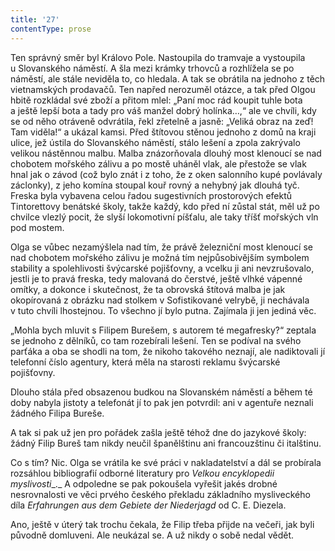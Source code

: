 ```yaml
---
title: '27'
contentType: prose
---
```


  

Ten správný směr byl Královo Pole. Nastoupila do tramvaje a vystoupila u Slovanského náměstí. A šla mezi krámky trhovců a rozhlížela se po náměstí, ale stále neviděla to, co hledala. A tak se obrátila na jednoho z těch vietnamských prodavačů. Ten napřed nerozuměl otázce, a tak před Olgou hbitě rozkládal své zboží a přitom mlel: „Paní moc rád koupit tuhle bota a ještě lepší bota a tady pro váš manžel dobrý holínka…,“ ale ve chvíli, kdy se od něho otráveně odvrátila, řekl zřetelně a jasně: „Veliká obraz na zeď! Tam viděla!“ a ukázal kamsi. Před štítovou stěnou jednoho z domů na kraji ulice, jež ústila do Slovanského náměstí, stálo lešení a zpola zakrývalo velikou nástěnnou malbu. Malba znázorňovala dlouhý most klenoucí se nad chobotem mořského zálivu a po mostě uháněl vlak, ale přestože se vlak hnal jak o závod (což bylo znát i z toho, že z oken salonního kupé povlávaly záclonky), z jeho komína stoupal kouř rovný a nehybný jak dlouhá tyč. Freska byla vybavena celou řadou sugestivních prostorových efektů Tintorettovy benátské školy, takže každý, kdo před ní zůstal stát, měl už po chvilce vlezlý pocit, že slyší lokomotivní píšťalu, ale taky tříšť mořských vln pod mostem.

Olga se vůbec nezamýšlela nad tím, že právě železniční most klenoucí se nad chobotem mořského zálivu je možná tím nejpůsobivějším symbolem stability a spolehlivosti švýcarské pojišťovny, a vcelku ji ani nevzrušovalo, jestli je to pravá freska, tedy malovaná do čerstvé, ještě vlhké vápenné omítky, a dokonce i skutečnost, že ta obrovská štítová malba je jak okopírovaná z obrázku nad stolkem v Sofistikované velrybě, ji nechávala v tuto chvíli lhostejnou. To všechno jí bylo putna. Zajímala ji jen jediná věc.

„Mohla bych mluvit s Filipem Burešem, s autorem té megafresky?“ zeptala se jednoho z dělníků, co tam rozebírali lešení. Ten se podíval na svého parťáka a oba se shodli na tom, že nikoho takového neznají, ale nadiktovali jí telefonní číslo agentury, která měla na starosti reklamu švýcarské pojišťovny.

Dlouho stála před obsazenou budkou na Slovanském náměstí a během té doby nabyla jistoty a telefonát jí to pak jen potvrdil: ani v agentuře neznali žádného Filipa Bureše.

A tak si pak už jen pro pořádek zašla ještě téhož dne do jazykové školy: žádný Filip Bureš tam nikdy neučil španělštinu ani francouzštinu či italštinu.

Co s tím? Nic. Olga se vrátila ke své práci v nakladatelství a dál se probírala rozsáhlou bibliografií odborné literatury pro _Velkou encyklopedii myslivosti__._ A odpoledne se pak pokoušela vyřešit jakés drobné nesrovnalosti ve věci prvého českého překladu základního mysliveckého díla _Erfahrungen aus dem Gebiete der Niederjagd_ od C. E. Diezela.

Ano, ještě v úterý tak trochu čekala, že Filip třeba přijde na večeři, jak byli původně domluveni. Ale neukázal se. A už nikdy o sobě nedal vědět.
